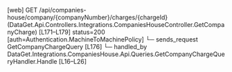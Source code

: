 [web] GET /api/companies-house/company/{companyNumber}/charges/{chargeId}  (DataGet.Api.Controllers.Integrations.CompaniesHouseController.GetCompanyCharge)  [L171–L179] status=200 [auth=Authentication.MachineToMachinePolicy]
  └─ sends_request GetCompanyChargeQuery [L176]
    └─ handled_by DataGet.Integrations.CompaniesHouse.Api.Queries.GetCompanyChargeQueryHandler.Handle [L16–L26]

